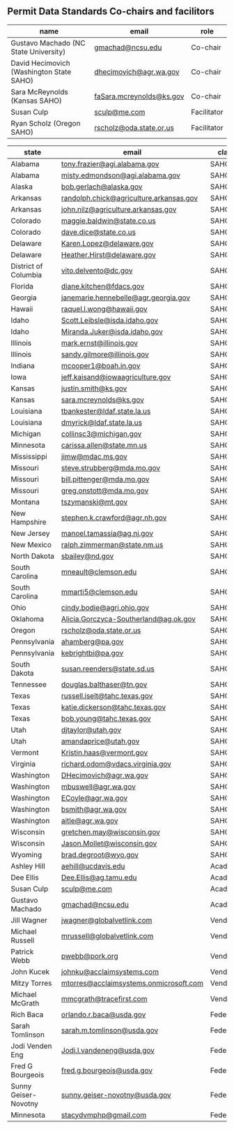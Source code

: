 ## Permit Data Standards Co-chairs and facilitors


| name                                     | email                     | role        |
|------------------------------------------|---------------------------|-------------|
| Gustavo Machado (NC State University)    | gmachad@ncsu.edu          | Co-chair    |
| David Hecimovich (Washington State SAHO) | dhecimovich@agr.wa.gov    | Co-chair    |
| Sara McReynolds (Kansas SAHO)            | faSara.mcreynolds@ks.gov  | Co-chair    |
| Susan Culp                               | sculp@me.com              | Facilitator |
| Ryan Scholz (Oregon SAHO)                | rscholz@oda.state.or.us   | Facilitator |

| state                  	| email                                   	| class    	|
|------------------------	|-----------------------------------------	|----------	|
| Alabama                	| tony.frazier@agi.alabama.gov            	| SAHO     	|
| Alabama                	| misty.edmondson@agi.alabama.gov         	| SAHO     	|
| Alaska                 	| bob.gerlach@alaska.gov                  	| SAHO     	|
| Arkansas               	| randolph.chick@agriculture.arkansas.gov 	| SAHO     	|
| Arkansas               	| john.nilz@agriculture.arkansas.gov      	| SAHO     	|
| Colorado               	| maggie.baldwin@state.co.us              	| SAHO     	|
| Colorado               	| dave.dice@state.co.us                   	| SAHO     	|
| Delaware               	| Karen.Lopez@delaware.gov                	| SAHO     	|
| Delaware               	| Heather.Hirst@delaware.gov              	| SAHO     	|
| District of   Columbia 	| vito.delvento@dc.gov                    	| SAHO     	|
| Florida                	| diane.kitchen@fdacs.gov                 	| SAHO     	|
| Georgia                	| janemarie.hennebelle@agr.georgia.gov    	| SAHO     	|
| Hawaii                 	| raquel.l.wong@hawaii.gov                	| SAHO     	|
| Idaho                  	| Scott.Leibsle@isda.idaho.gov            	| SAHO     	|
| Idaho                  	| Miranda.Juker@isda.idaho.gov            	| SAHO     	|
| Illinois               	| mark.ernst@illinois.gov                 	| SAHO     	|
| Illinois               	| sandy.gilmore@illinois.gov              	| SAHO     	|
| Indiana                	| mcooper1@boah.in.gov                    	| SAHO     	|
| Iowa                   	| jeff.kaisand@iowaagriculture.gov        	| SAHO     	|
| Kansas                 	| justin.smith@ks.gov                     	| SAHO     	|
| Kansas                 	| sara.mcreynolds@ks.gov                  	| SAHO     	|
| Louisiana              	| tbankester@ldaf.state.la.us             	| SAHO     	|
| Louisiana              	| dmyrick@ldaf.state.la.us                	| SAHO     	|
| Michigan               	| collinsc3@michigan.gov                  	| SAHO     	|
| Minnesota              	| carissa.allen@state.mn.us               	| SAHO     	|
| Mississippi            	| jimw@mdac.ms.gov                        	| SAHO     	|
| Missouri               	| steve.strubberg@mda.mo.gov              	| SAHO     	|
| Missouri               	| bill.pittenger@mda.mo.gov               	| SAHO     	|
| Missouri               	| greg.onstott@mda.mo.gov                 	| SAHO     	|
| Montana                	| tszymanski@mt.gov                       	| SAHO     	|
| New Hampshire          	| stephen.k.crawford@agr.nh.gov           	| SAHO     	|
| New Jersey             	| manoel.tamassia@ag.nj.gov               	| SAHO     	|
| New Mexico             	| ralph.zimmerman@state.nm.us             	| SAHO     	|
| North Dakota           	| sbailey@nd.gov                          	| SAHO     	|
| South Carolina         	| mneault@clemson.edu                     	| SAHO     	|
| South Carolina         	| mmarti5@clemson.edu                     	| SAHO     	|
| Ohio                   	| cindy.bodie@agri.ohio.gov               	| SAHO     	|
| Oklahoma               	| Alicia.Gorczyca-Southerland@ag.ok.gov   	| SAHO     	|
| Oregon                 	| rscholz@oda.state.or.us                 	| SAHO     	|
| Pennsylvania           	| ahamberg@pa.gov                         	| SAHO     	|
| Pennsylvania           	| kebrightbi@pa.gov                       	| SAHO     	|
| South Dakota           	| susan.reenders@state.sd.us              	| SAHO     	|
| Tennessee              	| douglas.balthaser@tn.gov                	| SAHO     	|
| Texas                  	| russell.iselt@tahc.texas.gov            	| SAHO     	|
| Texas                  	| katie.dickerson@tahc.texas.gov          	| SAHO     	|
| Texas                  	| bob.young@tahc.texas.gov                	| SAHO     	|
| Utah                   	| djtaylor@utah.gov                       	| SAHO     	|
| Utah                   	| amandaprice@utah.gov                    	| SAHO     	|
| Vermont                	| Kristin.haas@vermont.gov                	| SAHO     	|
| Virginia               	| richard.odom@vdacs.virginia.gov         	| SAHO     	|
| Washington             	| DHecimovich@agr.wa.gov                  	| SAHO     	|
| Washington             	| mbuswell@agr.wa.gov                     	| SAHO     	|
| Washington             	| ECoyle@agr.wa.gov                       	| SAHO     	|
| Washington             	| bsmith@agr.wa.gov                       	| SAHO     	|
| Washington             	| aitle@agr.wa.gov                        	| SAHO     	|
| Wisconsin              	| gretchen.may@wisconsin.gov              	| SAHO     	|
| Wisconsin              	| Jason.Mollet@wisconsin.gov              	| SAHO     	|
| Wyoming                	| brad.degroot@wyo.gov                    	| SAHO     	|
| Ashley Hill            	| aehill@ucdavis.edu                      	| Academic 	|
| Dee Ellis              	| Dee.Ellis@ag.tamu.edu                   	| Academic 	|
| Susan Culp             	| sculp@me.com                            	| Academic 	|
| Gustavo Machado        	| gmachad@ncsu.edu                        	| Academic 	|
| Jill Wagner            	| jwagner@globalvetlink.com               	| Vendors  	|
| Michael Russell        	| mrussell@globalvetlink.com              	| Vendors  	|
| Patrick Webb           	| pwebb@pork.org                          	| Vendors  	|
| John Kucek             	| johnku@acclaimsystems.com               	| Vendors  	|
| Mitzy Torres           	| mtorres@acclaimsystems.onmicrosoft.com  	| Vendors  	|
| Michael McGrath        	| mmcgrath@tracefirst.com                 	| Vendors  	|
| Rich Baca              	| orlando.r.baca@usda.gov                 	| Federal  	|
| Sarah Tomlinson        	| sarah.m.tomlinson@usda.gov              	| Federal  	|
| Jodi Venden Eng        	| Jodi.l.vandeneng@usda.gov               	| Federal  	|
| Fred G Bourgeois       	| fred.g.bourgeois@usda.gov               	| Federal  	|
| Sunny Geiser-Novotny   	| sunny.geiser-novotny@usda.gov           	| Federal  	|
| Minnesota              	| stacydvmphp@gmail.com                   	| Federal  	|


